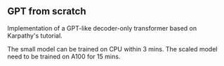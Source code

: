 ## GPT from scratch

Implementation of a GPT-like decoder-only transformer based on Karpathy's tutorial.

The small model can be trained on CPU within 3 mins.
The scaled model need to be trained on A100 for 15 mins.